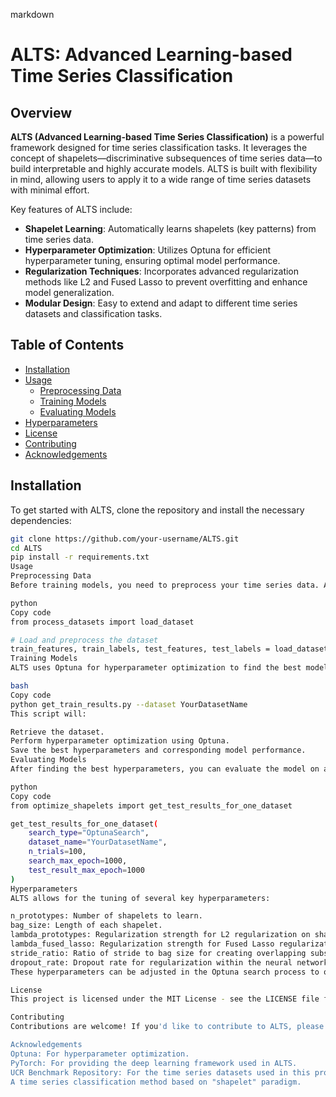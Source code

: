 markdown

# ALTS: Advanced Learning-based Time Series Classification



## Overview

**ALTS (Advanced Learning-based Time Series Classification)** is a powerful framework designed for time series classification tasks. It leverages the concept of shapelets—discriminative subsequences of time series data—to build interpretable and highly accurate models. ALTS is built with flexibility in mind, allowing users to apply it to a wide range of time series datasets with minimal effort.

Key features of ALTS include:
- **Shapelet Learning**: Automatically learns shapelets (key patterns) from time series data.
- **Hyperparameter Optimization**: Utilizes Optuna for efficient hyperparameter tuning, ensuring optimal model performance.
- **Regularization Techniques**: Incorporates advanced regularization methods like L2 and Fused Lasso to prevent overfitting and enhance model generalization.
- **Modular Design**: Easy to extend and adapt to different time series datasets and classification tasks.

## Table of Contents
- [Installation](#installation)
- [Usage](#usage)
  - [Preprocessing Data](#preprocessing-data)
  - [Training Models](#training-models)
  - [Evaluating Models](#evaluating-models)
- [Hyperparameters](#hyperparameters)
- [License](#license)
- [Contributing](#contributing)
- [Acknowledgements](#acknowledgements)

## Installation

To get started with ALTS, clone the repository and install the necessary dependencies:

```bash
git clone https://github.com/your-username/ALTS.git
cd ALTS
pip install -r requirements.txt
Usage
Preprocessing Data
Before training models, you need to preprocess your time series data. ALTS includes utilities for loading, normalizing, and augmenting datasets:

python
Copy code
from process_datasets import load_dataset

# Load and preprocess the dataset
train_features, train_labels, test_features, test_labels = load_dataset('YourDatasetName')
Training Models
ALTS uses Optuna for hyperparameter optimization to find the best model configuration for your dataset. Here’s how to run the optimization process:

bash
Copy code
python get_train_results.py --dataset YourDatasetName
This script will:

Retrieve the dataset.
Perform hyperparameter optimization using Optuna.
Save the best hyperparameters and corresponding model performance.
Evaluating Models
After finding the best hyperparameters, you can evaluate the model on a test set:

python
Copy code
from optimize_shapelets import get_test_results_for_one_dataset

get_test_results_for_one_dataset(
    search_type="OptunaSearch",
    dataset_name="YourDatasetName",
    n_trials=100,
    search_max_epoch=1000,
    test_result_max_epoch=1000
)
Hyperparameters
ALTS allows for the tuning of several key hyperparameters:

n_prototypes: Number of shapelets to learn.
bag_size: Length of each shapelet.
lambda_prototypes: Regularization strength for L2 regularization on shapelets.
lambda_fused_lasso: Regularization strength for Fused Lasso regularization.
stride_ratio: Ratio of stride to bag size for creating overlapping subsequences (bags).
dropout_rate: Dropout rate for regularization within the neural network.
These hyperparameters can be adjusted in the Optuna search process to optimize model performance.

License
This project is licensed under the MIT License - see the LICENSE file for details.

Contributing
Contributions are welcome! If you'd like to contribute to ALTS, please fork the repository, create a new branch, and submit a pull request. Be sure to follow the contribution guidelines (if you have one).

Acknowledgements
Optuna: For hyperparameter optimization.
PyTorch: For providing the deep learning framework used in ALTS.
UCR Benchmark Repository: For the time series datasets used in this project.# ALTS
A time series classification method based on "shapelet" paradigm.
